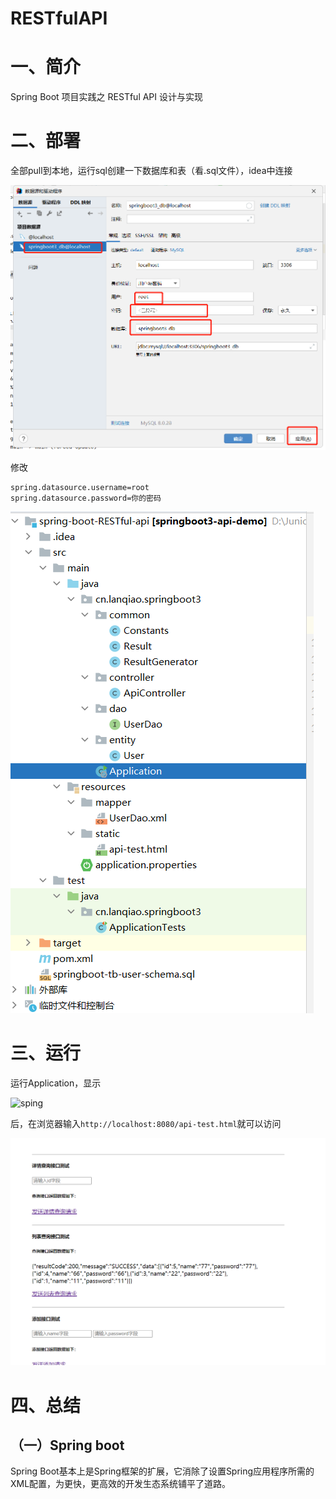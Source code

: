 # RESTfulAPI

# 一、简介

Spring Boot 项目实践之 RESTful API 设计与实现

# 二、部署

全部pull到本地，运行sql创建一下数据库和表（看.sql文件），idea中连接

![连接数据库](db.png)

修改

```
spring.datasource.username=root
spring.datasource.password=你的密码
```

![部署截图](layout.png)

# 三、运行

运行Application，显示

![sping](sping.png)

后，在浏览器输入`http://localhost:8080/api-test.html`就可以访问

![test](test.png)

# 四、总结

## （一）Spring boot

Spring Boot基本上是Spring框架的扩展，它消除了设置Spring应用程序所需的XML配置，为更快，更高效的开发生态系统铺平了道路。

